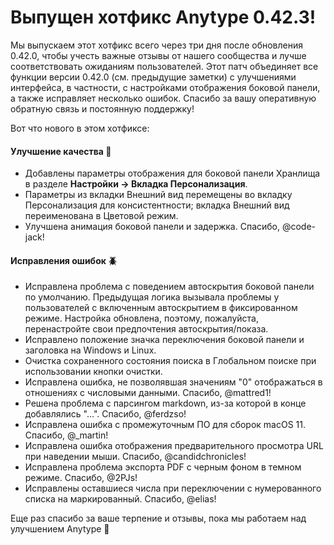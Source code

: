 # Выпущен хотфикс Anytype 0.42.3!

Мы выпускаем этот хотфикс всего через три дня после обновления 0.42.0, чтобы учесть важные отзывы от нашего сообщества и лучше соответствовать ожиданиям пользователей. Этот патч объединяет все функции версии 0.42.0 (см. предыдущие заметки) с улучшениями интерфейса, в частности, с настройками отображения боковой панели, а также исправляет несколько ошибок. Спасибо за вашу оперативную обратную связь и постоянную поддержку!

Вот что нового в этом хотфиксе:

#### Улучшение качества 🌿

* Добавлены параметры отображения для боковой панели Хранлища в разделе **Настройки → Вкладка Персонализация**.
* Параметры из вкладки Внешний вид перемещены во вкладку Персонализация для консистентности; вкладка Внешний вид переименована в Цветовой режим.
* Улучшена анимация боковой панели и задержка. Спасибо, @code-jack!

#### Исправления ошибок 🪲

* Исправлена проблема с поведением автоскрытия боковой панели по умолчанию. Предыдущая логика вызывала проблемы у пользователей с включенным автоскрытием в фиксированном режиме. Настройка обновлена, поэтому, пожалуйста, перенастройте свои предпочтения автоскрытия/показа.
* Исправлено положение значка переключения боковой панели и заголовка на Windows и Linux.
* Очистка сохраненного состояния поиска в Глобальном поиске при использовании кнопки очистки.
* Исправлена ошибка, не позволявшая значениям "0" отображаться в отношениях с числовыми данными. Спасибо, @mattred1!
* Решена проблема с парсингом markdown, из-за которой в конце добавлялись "...". Спасибо, @ferdzso!
* Исправлена ошибка с промежуточным ПО для сборок macOS 11. Спасибо, @\_martin!
* Исправлена ошибка отображения предварительного просмотра URL при наведении мыши. Спасибо, @candidchronicles!
* Исправлена проблема экспорта PDF с черным фоном в темном режиме. Спасибо, @2PJs!
* Исправлены оставшиеся числа при переключении с нумерованного списка на маркированный. Спасибо, @elias!

Еще раз спасибо за ваше терпение и отзывы, пока мы работаем над улучшением Anytype 🫶
